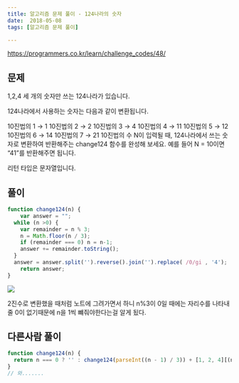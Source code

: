 ```yaml
---
title: 알고리즘 문제 풀이 - 124나라의 숫자
date:  2018-05-08
tags: [알고리즘 문제 풀이]

---
```

https://programmers.co.kr/learn/challenge_codes/48/

## 문제
1,2,4 세 개의 숫자만 쓰는 124나라가 있습니다.

124나라에서 사용하는 숫자는 다음과 같이 변환됩니다.

10진법의 1 → 1
10진법의 2 → 2
10진법의 3 → 4
10진법의 4 → 11
10진법의 5 → 12
10진법의 6 → 14
10진법의 7 → 21
10진법의 수 N이 입력될 때, 124나라에서 쓰는 숫자로 변환하여 반환해주는 change124 함수를 완성해 보세요. 예를 들어 N = 10이면 “41”를 반환해주면 됩니다.

리턴 타입은 문자열입니다.

## 풀이

```javascript
function change124(n) {
	var answer = "";
  while (n >0) {
    var remainder = n % 3;
    n = Math.floor(n / 3);
    if (remainder === 0) n = n-1;
    answer += remainder.toString();
  }
  answer = answer.split('').reverse().join('').replace( /0/gi , '4');
	return answer;
}

```
![](http://www.a24s.com/data/jeongbotongsinhakseub/junja/junja_8/ee8-2-1.jpg)

2진수로 변환했을 때처럼 노트에 그려가면서 하니 n%3이 0일 때에는 자리수를 나타내줄 0이 없기때문에 n을 1씩 뺴줘야한다는걸 알게 됬다.

## 다른사람 풀이
```js
function change124(n) {
  return n === 0 ? '' : change124(parseInt((n - 1) / 3)) + [1, 2, 4][(n - 1) % 3];
}
// 와.......
```